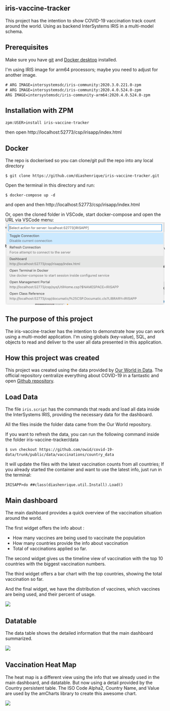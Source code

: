 ## iris-vaccine-tracker
This project has the intention to show COVID-19 vaccination track count around the world. Using as backend InterSystems IRIS in a multi-model schema.

## Prerequisites
Make sure you have [git](https://git-scm.com/book/en/v2/Getting-Started-Installing-Git) and [Docker desktop](https://www.docker.com/products/docker-desktop) installed.

I'm using IRIS image for arm64 processors; maybe you need to adjust for another image.
```
# ARG IMAGE=intersystemsdc/iris-community:2020.3.0.221.0-zpm
# ARG IMAGE=intersystemsdc/iris-community:2020.4.0.524.0-zpm
ARG IMAGE=intersystemsdc/iris-community-arm64:2020.4.0.524.0-zpm
```

## Installation with ZPM

```
zpm:USER>install iris-vaccine-tracker
```
then open http://localhost:52773/csp/irisapp/index.html

## Docker
The repo is dockerised so you can  clone/git pull the repo into any local directory

```
$ git clone https://github.com/diashenrique/iris-vaccine-tracker.git
```

Open the terminal in this directory and run:

```
$ docker-compose up -d
```
and open and then http://localhost:52773/csp/irisapp/index.html

Or, open the cloned folder in VSCode, start docker-compose and open the URL via VSCode menu:
![](https://raw.githubusercontent.com/diashenrique/iris-vaccine-tracker/master/image/menuVSCode.png)

## The purpose of this project

The iris-vaccine-tracker has the intention to demonstrate how you can work using a multi-model application. I'm using globals (key-value), SQL, and objects to read and deliver to the user all data presented in this application.

## How this project was created

This project was created using the data provided by [Our World in Data](https://ourworldindata.org). The official repository centralize everything about COVID-19 in a fantastic and open [Github repository](https://github.com/owid/covid-19-data/tree/master/public/data).

## Load Data

The file `iris.script` has the commands that reads and load all data inside the InterSystems IRIS, providing the necessary data for the dashboard.

All the files inside the folder data came from the  Our World repository.

If you want to refresh the data, you can run the following command inside the folder iris-vaccine-tracker/data

```
$ svn checkout https://github.com/owid/covid-19-data/trunk/public/data/vaccinations/country_data
````

It will update the files with the latest vaccination counts from all countries; If you already started the container and want to use the latest info, just run in the terminal:

```
IRISAPP>do ##class(diashenrique.util.Install).Load()
```

## Main dashboard

The main dashboard provides a quick overview of the vaccination situation around the world.

The first widget offers the info about :

- How many vaccines are being used to vaccinate the population
- How many countries provide the info about vaccination
- Total of vaccinations applied so far.

The second widget gives us the timeline view of vaccination with the top 10 countries with the biggest vaccination numbers.

The third widget offers a bar chart with the top countries, showing the total vaccination so far.

And the final widget, we have the distribution of vaccines, which vaccines are being used, and their percent of usage.

![](https://raw.githubusercontent.com/diashenrique/iris-vaccine-tracker/master/image/dashboard.png)

## Datatable

The data table shows the detailed information that the main dashboard summarized.

![](https://raw.githubusercontent.com/diashenrique/iris-vaccine-tracker/master/image/datatable.png)

## Vaccination Heat Map

The heat map is a different view using the info that we already used in the main dashboard, and datatable. But now using a detail provided by the Country persistent table. The ISO Code Alpha2, Country Name, and Value are used by the amCharts library to create this awesome chart.

![](https://raw.githubusercontent.com/diashenrique/iris-vaccine-tracker/master/image/heatMap.png)